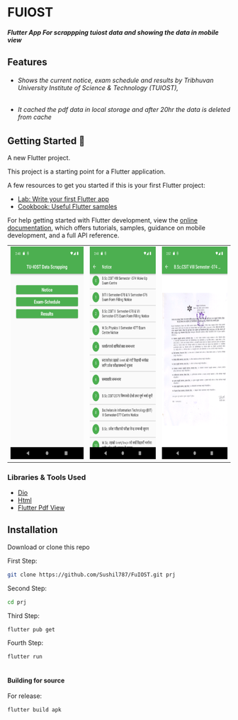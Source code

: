 # FUIOST
##### Flutter App For scrappping tuiost data and showing the data in mobile view




## Features
- ###### Shows the current notice, exam schedule and results by Tribhuvan University Institute of Science & Technology (TUIOST),
- ######  It cached the pdf data in local storage and after 20hr the data is deleted from cache







## Getting Started 🚀

A new Flutter project.


This project is a starting point for a Flutter application.

A few resources to get you started if this is your first Flutter project:

- [Lab: Write your first Flutter app](https://docs.flutter.dev/get-started/codelab)
- [Cookbook: Useful Flutter samples](https://docs.flutter.dev/cookbook)

For help getting started with Flutter development, view the
[online documentation](https://docs.flutter.dev/), which offers tutorials,
samples, guidance on mobile development, and a full API reference.


<table>
  <tr>
    <td><img src="screenshots/image1.png" width=300 height=480></td>
    <td><img src="screenshots/image2.png" width=270 height=480></td> <td><img src="screenshots/image3.png" width=270 height=480></td>

  </tr>
 </table>

 ### Libraries & Tools Used

* [Dio](https://github.com/flutterchina/dio)
* [Html](https://pub.dev/packages/flutter_cached_pdfview)
* [Flutter Pdf View](https://pub.dev/packages/flutter_cached_pdfview)




## Installation


Download or clone this repo

First Step:

```sh
git clone https://github.com/Sushil787/FuIOST.git prj
```

Second Step:

```sh
cd prj 
```

 Third Step:

```sh
flutter pub get
```
Fourth Step:
```sh  
flutter run 
        
```

#### Building for source

For release:

```sh
flutter build apk
```

